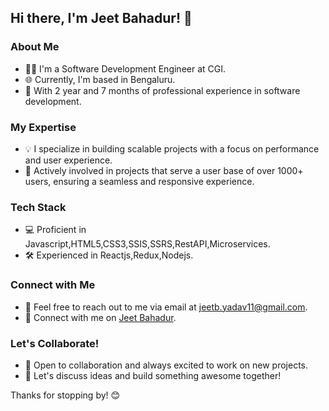 ## Hi there, I'm Jeet Bahadur! 👋

### About Me
- 👨‍💻 I'm a Software Development Engineer at CGI.
- 🌐 Currently, I'm based in Bengaluru.
- 📅 With 2 year and 7 months of professional experience in software development.

### My Expertise
- 💡 I specialize in building scalable projects with a focus on performance and user experience.
- 🚀 Actively involved in projects that serve a user base of over 1000+ users, ensuring a seamless and responsive experience.

### Tech Stack
- 💻 Proficient in Javascript,HTML5,CSS3,SSIS,SSRS,RestAPI,Microservices.
- 🛠️ Experienced in Reactjs,Redux,Nodejs.

### Connect with Me
- 📧 Feel free to reach out to me via email at jeetb.yadav11@gmail.com.
- 🔗 Connect with me on [Jeet Bahadur]([[https://www.linkedin.com/in/jeetbahadur/](https://www.linkedin.com/in/jeet-y-41a073175/](https://www.linkedin.com/in/jeet-y-41a073175/))).

### Let's Collaborate!
- 🤝 Open to collaboration and always excited to work on new projects.
- 💬 Let's discuss ideas and build something awesome together!

Thanks for stopping by! 😊

